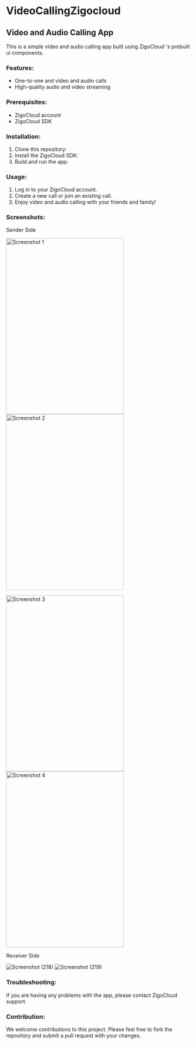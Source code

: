 # VideoCallingZigocloud

## Video and Audio Calling App

This is a simple video and audio calling app built using ZigoCloud 's prebuilt ui components.

### Features:

* One-to-one and video and audio calls
* High-quality audio and video streaming

### Prerequisites:

* ZigoCloud account
* ZigoCloud SDK

### Installation:

1. Clone this repository: 
2. Install the ZigoCloud SDK:
3. Build and run the app:

### Usage:

1. Log in to your ZigoCloud account.
2. Create a new call or join an existing call.
3. Enjoy video and audio calling with your friends and family!
### Screenshots:

<h>Sender Side</h>
<p>
<img src="https://github.com/Yashendra25/VideoCallingZigocloud/assets/100985842/ab489a68-dd89-44db-9f93-8dcc0ce22a73" width ="320px" height="480px" alt="Screenshot 1">
<img src="https://github.com/Yashendra25/VideoCallingZigocloud/assets/100985842/64abeac5-6659-49b9-ac33-68f8a158312b" width ="320px" height="480px" alt="Screenshot 2">
</p>

<p>
<img src="https://github.com/Yashendra25/VideoCallingZigocloud/assets/100985842/d4d8a391-c74f-49d9-b68f-20d9e1043412" width ="320px" height="480px" alt="Screenshot 3">
<img src="https://github.com/Yashendra25/VideoCallingZigocloud/assets/100985842/73424e4f-77c2-4054-915e-88ff5ef02abb" width ="320px" height="480px" alt="Screenshot 4">
</p>

<h>Receiver Side</h>

![Screenshot (218)](https://github.com/Yashendra25/VideoCallingZigocloud/assets/100985842/6f6265f2-dfc3-4147-b586-5a555d1b7e02)
![Screenshot (219)](https://github.com/Yashendra25/VideoCallingZigocloud/assets/100985842/56ecb99e-d3ca-4c76-99d2-e38928ae0f1e)

### Troubleshooting:

If you are having any problems with the app, please contact ZigoCloud support.

### Contribution:

We welcome contributions to this project. Please feel free to fork the repository and submit a pull request with your changes.


